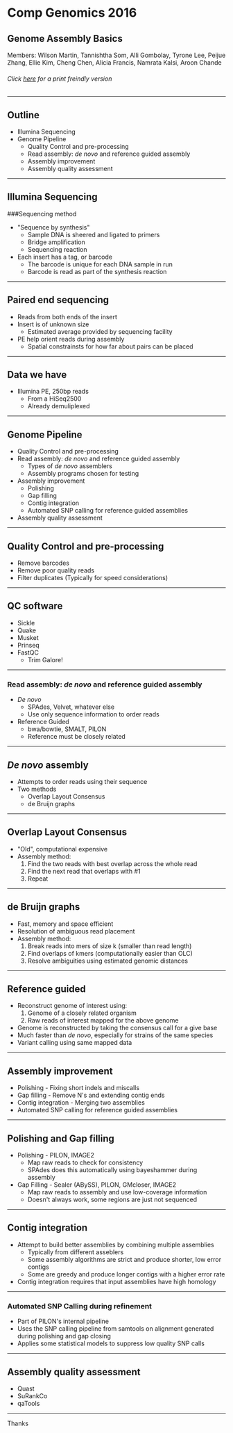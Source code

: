 # Comp Genomics 2016

## Genome Assembly Basics

Members: Wilson Martin, Tannishtha Som,  Alli Gombolay, Tyrone Lee, Peijue Zhang, Ellie Kim, Cheng Chen, Alicia Francis, Namrata Kalsi, Aroon Chande

###### Click [here](/?print-pdf) for a print freindly version

---

## Outline

- Illumina Sequencing 
- Genome Pipeline
  - Quality Control and pre-processing
  - Read assembly: *de novo* and reference guided assembly 
  - Assembly improvement
  - Assembly quality assessment 

---

## Illumina Sequencing
###Sequencing method
- "Sequence by synthesis"
	-  Sample DNA is sheered and ligated to primers
	- Bridge amplification 
	- Sequencing reaction
- Each insert has a tag, or barcode
	- The barcode is unique for each DNA sample in run
	- Barcode is read as part of the synthesis reaction

---

## Paired end sequencing

- Reads from both ends of the insert
- Insert is of unknown size
	- Estimated average provided by sequencing facility
- PE help orient reads during assembly
	- Spatial constrainsts for how far about pairs can be placed

---

## Data we have

- Illumina PE, 250bp reads
	- From a HiSeq2500
	- Already demuliplexed

---

##  Genome Pipeline
  - Quality Control and pre-processing
  - Read assembly: *de novo* and reference guided assembly 
	- Types of *de novo* assemblers
	- Assembly programs chosen for testing
  - Assembly improvement
	- Polishing
	- Gap filling
	- Contig integration
	- Automated SNP calling for reference guided assemblies
  - Assembly quality assessment 


---


## Quality Control and pre-processing

- Remove barcodes
- Remove poor quality reads
- Filter duplicates (Typically for speed considerations)

---

## QC software

- Sickle
- Quake
- Musket
- Prinseq
- FastQC
	- Trim Galore!

---

### Read assembly: *de novo* and reference guided assembly

- *De novo*
	- SPAdes, Velvet, whatever else
	- Use only sequence information to order reads 
- Reference Guided
	- bwa/bowtie, SMALT, PILON
	- Reference must be closely related

---

## *De novo* assembly

- Attempts to order reads using their sequence
- Two methods
	- Overlap Layout Consensus
	- de Bruijn graphs

---

## Overlap Layout Consensus

- "Old", computational expensive
- Assembly method:
	1.  Find the two reads with best overlap across the whole read
	2.  Find the next read that overlaps with #1
	3.  Repeat

---

## de Bruijn graphs

- Fast, memory and space efficient
- Resolution of ambiguous read placement
- Assembly method:
	1.  Break reads into mers of size k (smaller than read length)
	2.  Find overlaps of kmers (computationally easier than OLC)
	3.  Resolve ambiguities using estimated genomic distances

---

## Reference guided

- Reconstruct genome of interest using:
	1.  Genome of a closely related organism
	2.  Raw reads of interest mapped for the above genome
- Genome is reconstructed by taking the consensus call for a give base
- Much faster than *de novo*, especially for strains of the same species
- Variant calling using same mapped data


---

## Assembly improvement
- Polishing - Fixing short indels and miscalls
- Gap filling - Remove N's and extending contig ends
- Contig integration - Merging two assemblies
- Automated SNP calling for reference guided assemblies

---

## Polishing and Gap filling

- Polishing - PILON, IMAGE2
	- Map raw reads to check for consistency
	- SPAdes does this automatically using bayeshammer during assembly
- Gap Filling - Sealer (ABySS), PILON, GMcloser, IMAGE2
	- Map raw reads to assembly and use low-coverage information 
	- Doesn't always work, some regions are just not sequenced

---

## Contig integration

- Attempt to build better assemblies by combining multiple assemblies
	- Typically from different asseblers
	- Some assembly algorithms are strict and produce shorter, low error contigs
	- Some are greedy and produce longer contigs with a higher error rate
- Contig integration requires that input assemblies have high homology

---

### Automated SNP Calling during refinement

- Part of PILON's internal pipeline
- Uses the SNP calling pipeline from samtools on alignment 
	generated during polishing and gap closing
- Applies some statistical models to suppress low quality SNP calls

---

## Assembly quality assessment

- Quast
- SuRankCo
- qaTools

---

Thanks
